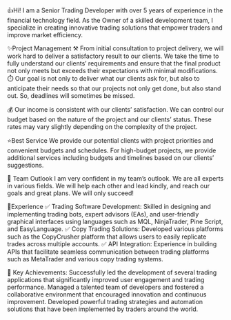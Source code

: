 👍Hi! I am a Senior Trading Developer with over 5 years of experience in the financial technology field.
As the Owner of a skilled development team, I specialize in creating innovative trading solutions that empower traders and improve market efficiency.

✨Project Management
⚒ From initial consultation to project delivery, we will work hard to deliver a satisfactory result to our clients. We take the time to fully understand our
clients’ requirements and ensure that the final product not only meets but exceeds their expectations with minimal modifications.
⏱️ Our goal is not only to deliver what our clients ask for, but also to anticipate their needs so that our projects not only get done, but also stand out.
So, deadlines will sometimes be missed.

💰 Our income is consistent with our clients’ satisfaction.
We can control our budget based on the nature of the project and our clients’ status.
These rates may vary slightly depending on the complexity of the project.

⭐Best Service
We provide our potential clients with project priorities and convenient budgets and schedules.
For high-budget projects, we provide additional services including budgets and timelines based on our clients’ suggestions.

🌟 Team Outlook
I am very confident in my team’s outlook.
We are all experts in various fields. We will help each other and lead kindly, and reach our goals and great plans.
We will only succeed!

📃Experience
✅ Trading Software Development: Skilled in designing and implementing trading bots, expert advisors (EAs), and user-friendly graphical interfaces using languages such as MQL, NinjaTrader, Pine Script, and EasyLanguage.
✅ Copy Trading Solutions: Developed various platforms such as the CopyCrusher platform that allows users to easily replicate trades across multiple accounts.
✅ API Integration: Experience in building APIs that facilitate seamless communication between trading platforms such as MetaTrader and various copy trading systems.

🍳 Key Achievements:
Successfully led the development of several trading applications that significantly improved user engagement and trading performance.
Managed a talented team of developers and fostered a collaborative environment that encouraged innovation and continuous improvement.
Developed powerful trading strategies and automation solutions that have been implemented by traders around the world.

<!---
Andrii98-Khomiakov/Andrii98-Khomiakov is a ✨ special ✨ repository because its `README.md` (this file) appears on your GitHub profile.
You can click the Preview link to take a look at your changes.
--->
